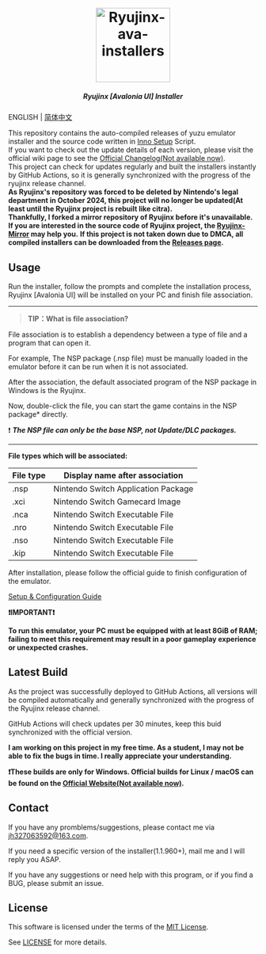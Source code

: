 <h1 align="center">
  <br>
  <a href="https://github.com/LuccaWang404/Ryujinx-ava-installers"><img src="./Ryujinx.ico" alt="Ryujinx-ava-installers" width="150"></a>
</h1>

<h5 align="center">
<b>Ryujinx [Avalonia UI] Installer</b>
</h5>

ENGLISH | [简体中文](./README_CN.md)

<p>
       This repository contains the auto-compiled releases of yuzu emulator installer and the source code written in <a href ="https://jrsoftware.org/isinfo.php">Inno 
       Setup</a> Script.</br>
       If you want to check out the update details of each version, please visit the official wiki page to see the <a href="https://github.com/Ryujinx/Ryujinx/wiki/Changelog">Official Changelog(Not available now)</a>.</br>
       This project can check for updates regularly and built the installers instantly by GitHub Actions, so it is generally synchronized with the progress of the ryujinx release channel.</br>
	    <b>As Ryujinx's repository was forced to be deleted by Nintendo's legal department in October 2024, this project will no longer be updated(At least until the Ryujinx project is rebuilt like citra).</b></br>
      <b>Thankfully, I forked a mirror repository of Ryujinx before it's unavailable. If you are interested in the source code of Ryujinx project, the <a href = "https://github.com/LuccaWang404/Ryujinx-Mirror.git">Ryujinx-Mirror</a> may help you.</b>
	    <b>If this project is not taken down due to DMCA, all compiled installers can be downloaded from the <a href ="https://github.com/LuccaWang404/Ryujinx-ava-installers/releases">Releases page</a>.</b>
</p>

## Usage
Run the installer, follow the prompts and complete the installation process, Ryujinx [Avalonia UI] will be installed on your PC and finish file association.

***
> **TIP：What is file association?**

File association is to establish a dependency between a type of file and a program that can open it.

For example, The NSP package (.nsp file) must be manually loaded in the emulator before it can be run when it is not associated.

After the association, the default associated program of the NSP package in Windows is the Ryujinx.

Now, double-click the file, you can start the game contains in the NSP package* directly.

❗️ ***The NSP file can only be the base NSP, not Update/DLC packages.***

***

**File types which will be associated:**

| File type | Display name after association     |
| -------- | ----------------------------------- |
| .nsp     | Nintendo Switch Application Package |
| .xci     | Nintendo Switch Gamecard Image      |
| .nca     | Nintendo Switch Executable File     |
| .nro     | Nintendo Switch Executable File     |
| .nso     | Nintendo Switch Executable File     |
| .kip     | Nintendo Switch Executable File     |

After installation, please follow the official guide to finish configuration of the emulator. 

[Setup & Configuration Guide](https://github.com/Ryujinx/Ryujinx/wiki/Ryujinx-Setup-&-Configuration-Guide)

**❗️IMPORTANT❗️**

**To run this emulator, your PC must be equipped with at least 8GiB of RAM; failing to meet this requirement may result in a poor gameplay experience or unexpected crashes.**

## Latest Build
As the project was successfully deployed to GitHub Actions, all versions will be compiled automatically and generally synchronized with the progress of the Ryujinx release channel.

GitHub Actions will check updates per 30 minutes, keep this buid synchronized with the official version.

**I am working on this project in my free time. As a student, I may not be able to fix the bugs in time. I really appreciate your understanding.**

**❗️These builds are only for Windows. Official builds for Linux / macOS can be found on the [Official Website(Not available now)](https://ryujinx.org/download).**

## Contact
If you have any promblems/suggestions, please contact me via [jh327063592@163.com](mailto:jh327063592@163.com).

If you need a specific version of the installer(1.1.960+), mail me and I will reply you ASAP.

If you have any suggestions or need help with this program, or if you find a BUG, please submit an issue.


## License
This software is licensed under the terms of the [MIT License](./LICENSE.txt).

See [LICENSE](./LICENSE.txt) for more details.
